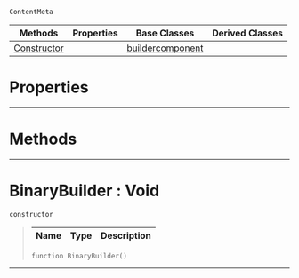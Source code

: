  `ContentMeta`

|Methods|Properties|Base Classes|Derived Classes|
|---|---|---|---|
|[ Constructor](https://github.com/ZilchEngine/ZilchDocs/blob/master/code_reference/class_reference/binarybuilder.md#binarybuilder-void)| |[buildercomponent](https://github.com/ZilchEngine/ZilchDocs/blob/master/code_reference/class_reference/buildercomponent.md)| |


 #  Properties


---  
 #  Methods


---  
 #  BinaryBuilder : Void

 `constructor`

> 
> |Name|Type|Description|
> |---|---|---|
> ``` lang=cpp, name=Nada
> function BinaryBuilder()
> ``` 


---  
 

 